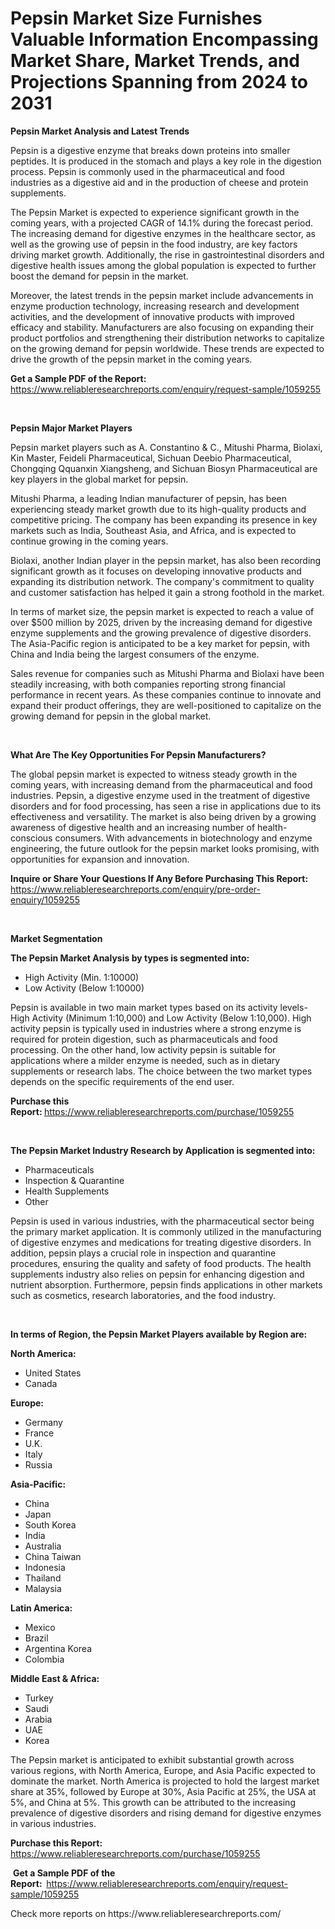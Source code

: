 <p><h1>Pepsin Market Size Furnishes Valuable Information Encompassing Market Share, Market Trends, and Projections Spanning from 2024 to 2031</h1></p><p><strong>Pepsin Market Analysis and Latest Trends</strong></p>
<p><p>Pepsin is a digestive enzyme that breaks down proteins into smaller peptides. It is produced in the stomach and plays a key role in the digestion process. Pepsin is commonly used in the pharmaceutical and food industries as a digestive aid and in the production of cheese and protein supplements.</p><p>The Pepsin Market is expected to experience significant growth in the coming years, with a projected CAGR of 14.1% during the forecast period. The increasing demand for digestive enzymes in the healthcare sector, as well as the growing use of pepsin in the food industry, are key factors driving market growth. Additionally, the rise in gastrointestinal disorders and digestive health issues among the global population is expected to further boost the demand for pepsin in the market.</p><p>Moreover, the latest trends in the pepsin market include advancements in enzyme production technology, increasing research and development activities, and the development of innovative products with improved efficacy and stability. Manufacturers are also focusing on expanding their product portfolios and strengthening their distribution networks to capitalize on the growing demand for pepsin worldwide. These trends are expected to drive the growth of the pepsin market in the coming years.</p></p>
<p><strong>Get a Sample PDF of the Report:&nbsp;</strong> <a href="https://www.reliableresearchreports.com/enquiry/request-sample/1059255">https://www.reliableresearchreports.com/enquiry/request-sample/1059255</a></p>
<p>&nbsp;</p>
<p><strong>Pepsin Major Market Players</strong></p>
<p><p>Pepsin market players such as A. Constantino & C., Mitushi Pharma, Biolaxi, Kin Master, Feideli Pharmaceutical, Sichuan Deebio Pharmaceutical, Chongqing Qquanxin Xiangsheng, and Sichuan Biosyn Pharmaceutical are key players in the global market for pepsin.</p><p>Mitushi Pharma, a leading Indian manufacturer of pepsin, has been experiencing steady market growth due to its high-quality products and competitive pricing. The company has been expanding its presence in key markets such as India, Southeast Asia, and Africa, and is expected to continue growing in the coming years.</p><p>Biolaxi, another Indian player in the pepsin market, has also been recording significant growth as it focuses on developing innovative products and expanding its distribution network. The company's commitment to quality and customer satisfaction has helped it gain a strong foothold in the market.</p><p>In terms of market size, the pepsin market is expected to reach a value of over $500 million by 2025, driven by the increasing demand for digestive enzyme supplements and the growing prevalence of digestive disorders. The Asia-Pacific region is anticipated to be a key market for pepsin, with China and India being the largest consumers of the enzyme.</p><p>Sales revenue for companies such as Mitushi Pharma and Biolaxi have been steadily increasing, with both companies reporting strong financial performance in recent years. As these companies continue to innovate and expand their product offerings, they are well-positioned to capitalize on the growing demand for pepsin in the global market.</p></p>
<p>&nbsp;</p>
<p><strong>What Are The Key Opportunities For Pepsin Manufacturers?</strong></p>
<p><p>The global pepsin market is expected to witness steady growth in the coming years, with increasing demand from the pharmaceutical and food industries. Pepsin, a digestive enzyme used in the treatment of digestive disorders and for food processing, has seen a rise in applications due to its effectiveness and versatility. The market is also being driven by a growing awareness of digestive health and an increasing number of health-conscious consumers. With advancements in biotechnology and enzyme engineering, the future outlook for the pepsin market looks promising, with opportunities for expansion and innovation.</p></p>
<p><strong>Inquire or Share Your Questions If Any Before Purchasing This Report:</strong> <a href="https://www.reliableresearchreports.com/enquiry/pre-order-enquiry/1059255">https://www.reliableresearchreports.com/enquiry/pre-order-enquiry/1059255</a></p>
<p>&nbsp;</p>
<p><strong>Market Segmentation</strong></p>
<p><strong>The Pepsin Market Analysis by types is segmented into:</strong></p>
<p><ul><li>High Activity (Min. 1:10000)</li><li>Low Activity (Below 1:10000)</li></ul></p>
<p><p>Pepsin is available in two main market types based on its activity levels- High Activity (Minimum 1:10,000) and Low Activity (Below 1:10,000). High activity pepsin is typically used in industries where a strong enzyme is required for protein digestion, such as pharmaceuticals and food processing. On the other hand, low activity pepsin is suitable for applications where a milder enzyme is needed, such as in dietary supplements or research labs. The choice between the two market types depends on the specific requirements of the end user.</p></p>
<p><strong>Purchase this Report:&nbsp;</strong><a href="https://www.reliableresearchreports.com/purchase/1059255">https://www.reliableresearchreports.com/purchase/1059255</a></p>
<p>&nbsp;</p>
<p><strong>The Pepsin Market Industry Research by Application is segmented into:</strong></p>
<p><ul><li>Pharmaceuticals</li><li>Inspection & Quarantine</li><li>Health Supplements</li><li>Other</li></ul></p>
<p><p>Pepsin is used in various industries, with the pharmaceutical sector being the primary market application. It is commonly utilized in the manufacturing of digestive enzymes and medications for treating digestive disorders. In addition, pepsin plays a crucial role in inspection and quarantine procedures, ensuring the quality and safety of food products. The health supplements industry also relies on pepsin for enhancing digestion and nutrient absorption. Furthermore, pepsin finds applications in other markets such as cosmetics, research laboratories, and the food industry.</p></p>
<p>&nbsp;</p>
<p><strong>In terms of Region, the Pepsin Market Players available by Region are:</strong></p>
<p>
    <p> <strong> North America: </strong>
        <ul>
            <li>United States</li>
            <li>Canada</li>
        </ul>
        </p> 
    <p> <strong> Europe: </strong>
        <ul>
            <li>Germany</li>
            <li>France</li>
            <li>U.K.</li>
            <li>Italy</li>
            <li>Russia</li>
        </ul>
        </p> 
    <p> <strong> Asia-Pacific: </strong>
        <ul>
            <li>China</li>
            <li>Japan</li>
            <li>South Korea</li>
            <li>India</li>
            <li>Australia</li>
            <li>China Taiwan</li>
            <li>Indonesia</li>
            <li>Thailand</li>
            <li>Malaysia</li>
        </ul>
        </p> 
    <p> <strong> Latin America: </strong>
        <ul>
            <li>Mexico</li>
            <li>Brazil</li>
            <li>Argentina Korea</li>
            <li>Colombia</li>
        </ul>
        </p> 
    <p> <strong> Middle East & Africa: </strong>
        <ul>
            <li>Turkey</li>
            <li>Saudi</li>
            <li>Arabia</li>
            <li>UAE</li>
            <li>Korea</li>
        </ul>
    </p>
    </p>
<p><p>The Pepsin market is anticipated to exhibit substantial growth across various regions, with North America, Europe, and Asia Pacific expected to dominate the market. North America is projected to hold the largest market share at 35%, followed by Europe at 30%, Asia Pacific at 25%, the USA at 5%, and China at 5%. This growth can be attributed to the increasing prevalence of digestive disorders and rising demand for digestive enzymes in various industries.</p></p>
<p><strong>Purchase this Report: </strong><a href="https://www.reliableresearchreports.com/purchase/1059255">https://www.reliableresearchreports.com/purchase/1059255</a></p>
<p>&nbsp;<strong>Get a Sample PDF of the Report:&nbsp;&nbsp;</strong><a href="https://www.reliableresearchreports.com/enquiry/request-sample/1059255">https://www.reliableresearchreports.com/enquiry/request-sample/1059255</a></p>
<p><strong></strong></p>
<p>Check more reports on https://www.reliableresearchreports.com/</p>